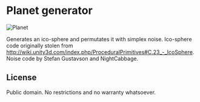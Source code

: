 # Planet generator

![Planet](http://gfycat.com/TimelyIgnorantChrysalis)

Generates an ico-sphere and permutates it with simplex noise.
Ico-sphere code originally stolen from http://wiki.unity3d.com/index.php/ProceduralPrimitives#C.23_-_IcoSphere.
Noise code by Stefan Gustavson and NightCabbage.

## License
Public domain. No restrictions and no warranty whatsoever.

